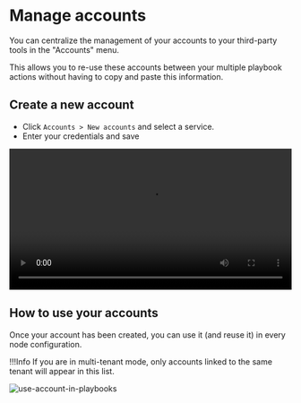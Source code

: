 # Manage accounts

You can centralize the management of your accounts to your third-party tools in the "Accounts" menu.

This allows you to re-use these accounts between your multiple playbook actions without having to copy and paste this information.


## Create a new account

- Click ```Accounts > New accounts``` and select a service.
- Enter your credentials and save

<video controls width="100%">
    <source src="/assets/operation_center/playbooks/playbooks-create-account.mp4">
</video>

## How to use your accounts

Once your account has been created, you can use it (and reuse it) in every node configuration.

!!!Info
    If you are in multi-tenant mode, only accounts linked to the same tenant will appear in this list.


![use-account-in-playbooks](/assets/operation_center/playbooks/use-account-in-playbooks.png)

